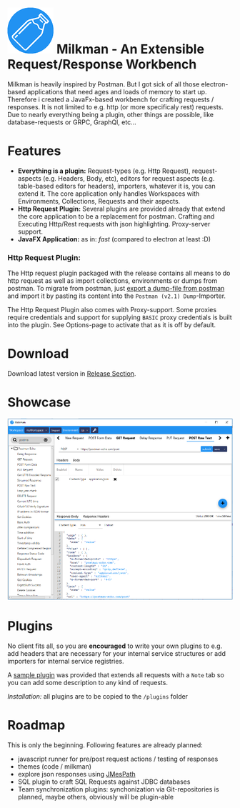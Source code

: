 # ![Milkman Logo](img/milk-bottle.png) Milkman - An Extensible Request/Response Workbench

Milkman is heavily inspired by Postman. But I got sick of all those electron-based applications that need ages and loads of memory to start up.
Therefore i created a JavaFx-based workbench for crafting requests / responses. It is not limited to e.g. http (or more specificaly rest) requests. Due to nearly 
everything being a plugin, other things are possible, like database-requests or GRPC, GraphQl, etc...

# Features

 * **Everything is a plugin:** Request-types (e.g. Http Request), request-aspects (e.g. Headers, Body, etc), editors for request aspects (e.g. table-based editors for headers), importers, whatever it is, you can extend it. The core application only handles Workspaces with Environments, Collections, Requests and their aspects.
 * **Http Request Plugin:** Several plugins are provided already that extend the core application to be a replacement for postman. Crafting and Executing Http/Rest requests with json highlighting. Proxy-server support.
 * **JavaFX Application:** as in: *fast* (compared to electron at least :D)


### Http Request Plugin:
The Http request plugin packaged with the release contains all means to do http request as well as import collections, environments or dumps from postman.
To migrate from postman, just [export a dump-file from postman](https://learning.getpostman.com/docs/postman/collections/data_formats/#data-dumps) and import it by pasting its content into the `Postman (v2.1) Dump`-Importer. 

The Http Request Plugin also comes with Proxy-support. Some proxies require credentials and support for supplying `BASIC` proxy credentials is built into the plugin. See Options-page to activate that as it is off by default.

# Download

Download latest version in [Release Section](https://github.com/warmuuh/milkman/releases).

# Showcase

![Milkman Logo](img/screenshot.png)

# Plugins

No client fits all, so you are **encouraged** to write your own plugins to e.g. add headers that are necessary for your internal service structures or add importers for internal service registries.

A [sample plugin](https://github.com/warmuuh/milkman/tree/master/milkman-note) was provided that extends all requests with a `Note` tab so you can add some description to any kind of requests. 

*Installation:* all plugins are to be copied to the `/plugins` folder

# Roadmap
This is only the beginning. Following features are already planned:

 * javascript runner for pre/post request actions / testing of responses
 * themes (code / milkman)
 * explore json responses using [JMesPath](http://jmespath.org/)
 * SQL plugin to craft SQL Requests against JDBC databases
 * Team synchronization plugins: synchonization via Git-repositories is planned, maybe others, obviously will be plugin-able